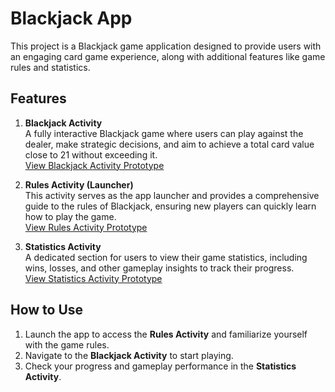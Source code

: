 # Blackjack App

This project is a Blackjack game application designed to provide users with an engaging card game experience, along with additional features like game rules and statistics.

## Features

1. **Blackjack Activity**  
   A fully interactive Blackjack game where users can play against the dealer, make strategic decisions, and aim to achieve a total card value close to 21 without exceeding it.  
   [View Blackjack Activity Prototype](https://www.figma.com/proto/j4ltwNKbHNpCgS29elX2Io/Untitled?node-id=0-1&t=8TmcHgdI53NPCTeA-1)

2. **Rules Activity (Launcher)**  
   This activity serves as the app launcher and provides a comprehensive guide to the rules of Blackjack, ensuring new players can quickly learn how to play the game.  
   [View Rules Activity Prototype](https://www.figma.com/proto/j4ltwNKbHNpCgS29elX2Io/Untitled?node-id=21-67&t=8TmcHgdI53NPCTeA-1)

3. **Statistics Activity**  
   A dedicated section for users to view their game statistics, including wins, losses, and other gameplay insights to track their progress.  
   [View Statistics Activity Prototype](https://www.figma.com/proto/j4ltwNKbHNpCgS29elX2Io/Untitled?node-id=21-66&t=8TmcHgdI53NPCTeA-1)

## How to Use

1. Launch the app to access the **Rules Activity** and familiarize yourself with the game rules.
2. Navigate to the **Blackjack Activity** to start playing.
3. Check your progress and gameplay performance in the **Statistics Activity**.
